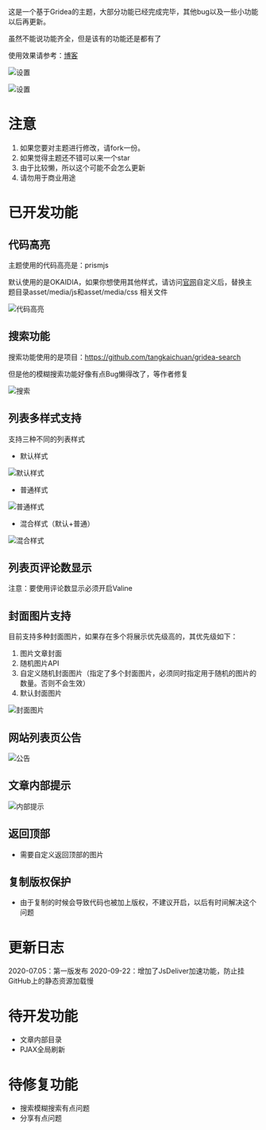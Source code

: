 这是一个基于Gridea的主题，大部分功能已经完成完毕，其他bug以及一些小功能以后再更新。

虽然不能说功能齐全，但是该有的功能还是都有了

使用效果请参考：[博客](https://mxecy.cn)

![设置](https://tva1.sinaimg.cn/large/006ZFECEgy1ggfhz9wuiej31bp0pk75c.jpg)

![设置](https://tva1.sinaimg.cn/large/006ZFECEgy1ggfhzo4dwrj31bn0p640r.jpg)

# 注意

1. 如果您要对主题进行修改，请fork一份。
2. 如果觉得主题还不错可以来一个star
3. 由于比较懒，所以这个可能不会怎么更新
4. 请勿用于商业用途

# 已开发功能

## 代码高亮

主题使用的代码高亮是：prismjs

默认使用的是OKAIDIA，如果你想使用其他样式，请访问[官网](<https://prismjs.com/>)自定义后，替换主题目录asset/media/js和asset/media/css 相关文件

![代码高亮](https://tvax1.sinaimg.cn/large/006ZFECEgy1ggfi0eg1mpj30qs0jmtbw.jpg)

## 搜索功能

搜索功能使用的是项目：<https://github.com/tangkaichuan/gridea-search>

但是他的模糊搜索功能好像有点Bug懒得改了，等作者修复

![搜索](https://tvax2.sinaimg.cn/large/006ZFECEgy1ggfi1dsy8kj31hb0mrqic.jpg)

## 列表多样式支持

支持三种不同的列表样式

- 默认样式

![默认样式](https://tvax4.sinaimg.cn/large/006ZFECEgy1ggfi2ww2eoj30qk0egwio.jpg)

- 普通样式

![普通样式](https://tva3.sinaimg.cn/large/006ZFECEgy1ggfi2a1mayj30qg09341m.jpg)

- 混合样式（默认+普通）

![混合样式](https://tva3.sinaimg.cn/large/006ZFECEgy1ggfi6lupqoj30rx0m9gsi.jpg)

## 列表页评论数显示

注意：要使用评论数显示必须开启Valine

## 封面图片支持

目前支持多种封面图片，如果存在多个将展示优先级高的，其优先级如下：

1. 图片文章封面
2. 随机图片API
3. 自定义随机封面图片（指定了多个封面图片，必须同时指定用于随机的图片的数量。否则不会生效）
4. 默认封面图片

![封面图片](https://tva2.sinaimg.cn/large/006ZFECEgy1ggfi7ewfe7j30qr0j3my3.jpg)

## 网站列表页公告

![公告](https://tva2.sinaimg.cn/large/006ZFECEgy1ggfi7xwk2sj30tn0bzgmm.jpg)

## 文章内部提示

![内部提示](https://tva1.sinaimg.cn/large/006ZFECEgy1ggfi8gxdcpj30oz0563yp.jpg)

## 返回顶部

- 需要自定义返回顶部的图片

## 复制版权保护

- 由于复制的时候会导致代码也被加上版权，不建议开启，以后有时间解决这个问题

# 更新日志

2020-07.05：第一版发布
2020-09-22：增加了JsDeliver加速功能，防止挂GitHub上的静态资源加载慢

# 待开发功能

- 文章内部目录
- PJAX全局刷新

# 待修复功能

- 搜索模糊搜索有点问题
- 分享有点问题

